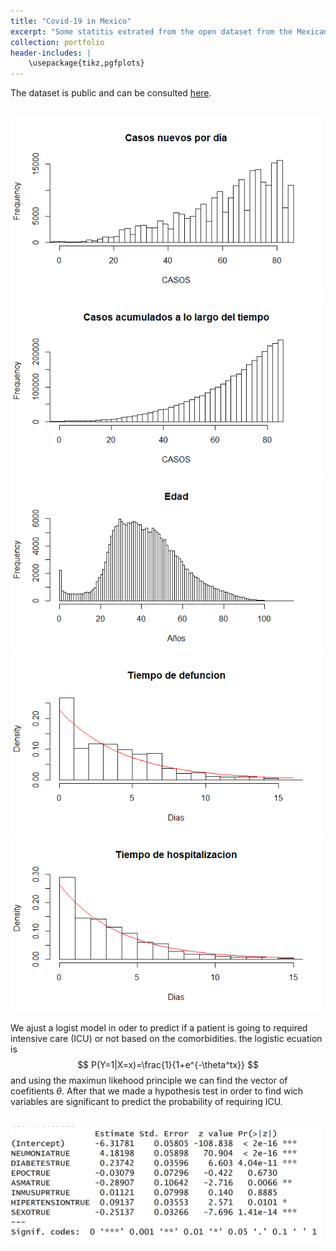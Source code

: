 ```yaml
---
title: "Covid-19 in Mexico"
excerpt: "Some statitis extrated from the open dataset from the Mexican Goverment.    <br/><img src='/images/ages.jpg'  >"
collection: portfolio
header-includes: |
    \usepackage{tikz,pgfplots}
---
```


The dataset is public and can be consulted [here](https://datos.gob.mx/busca/dataset/informacion-referente-a-casos-covid-19-en-mexico).

<br/><img src='/images/Covid19/nd.png' width="500" height=auto>
<br/><img src='/images/Covid19/ct.png' width="500" height=auto>
<br/><img src='/images/Covid19/edad.png' width="500" height=auto>
<br/><img src='/images/Covid19/TD.png' width="500" height=auto>
<br/><img src='/images/Covid19/TH.png' width="500" height=auto>

We ajust a logist model in oder to predict if a patient is going to required intensive care (ICU) or not based on the comorbidities. 
the logistic ecuation is
$$
P(Y=1|X=x)=\frac{1}{1+e^{-\theta^tx}}
$$
and using the maximun likehood principle we can find the vector of coefitients $\theta$. After that we made a hypothesis test in order to find wich variables are significant to predict the probability of requiring ICU.


<br/><img src='/images/Covid19/Captura.PNG'  width="500" height=auto>

